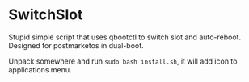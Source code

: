 # SwitchSlot

Stupid simple script that uses qbootctl to switch slot and auto-reboot.
Designed for postmarketos in dual-boot.

Unpack somewhere and run `sudo bash install.sh`, it will add icon to applications menu.

